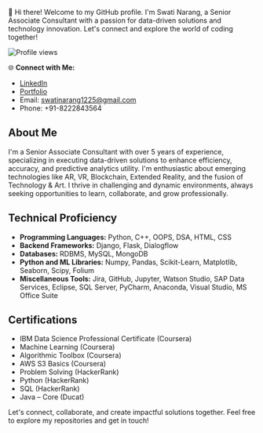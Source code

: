 👋 Hi there! Welcome to my GitHub profile. I'm Swati Narang, a Senior Associate Consultant with a passion for data-driven solutions and technology innovation. Let's connect and explore the world of coding together!

![Profile views](https://profile-counter.glitch.me/swatinarang/count.svg)


🌐 **Connect with Me:**
- [LinkedIn](https://www.linkedin.com/in/swatinarang)
- [Portfolio](https://yourportfolio.com)
- Email: swatinarang1225@gmail.com
- Phone: +91-8222843564

## About Me

I'm a Senior Associate Consultant with over 5 years of experience, specializing in executing data-driven solutions to enhance efficiency, accuracy, and predictive analytics utility. I'm enthusiastic about emerging technologies like AR, VR, Blockchain, Extended Reality, and the fusion of Technology & Art. I thrive in challenging and dynamic environments, always seeking opportunities to learn, collaborate, and grow professionally.

## Technical Proficiency

- **Programming Languages:** Python, C++, OOPS, DSA, HTML, CSS
- **Backend Frameworks:** Django, Flask, Dialogflow
- **Databases:** RDBMS, MySQL, MongoDB
- **Python and ML Libraries:** Numpy, Pandas, Scikit-Learn, Matplotlib, Seaborn, Scipy, Folium
- **Miscellaneous Tools:** Jira, GitHub, Jupyter, Watson Studio, SAP Data Services, Eclipse, SQL Server, PyCharm, Anaconda, Visual Studio, MS Office Suite


## Certifications

- IBM Data Science Professional Certificate (Coursera)
- Machine Learning (Coursera)
- Algorithmic Toolbox (Coursera)
- AWS S3 Basics (Coursera)
- Problem Solving (HackerRank)
- Python (HackerRank)
- SQL (HackerRank)
- Java – Core (Ducat)
  
Let's connect, collaborate, and create impactful solutions together. Feel free to explore my repositories and get in touch!


